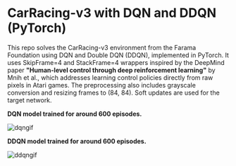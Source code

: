 # CarRacing-v3 with DQN and DDQN (PyTorch)

This repo solves the CarRacing-v3 environment from the Farama Foundation using DQN and Double DQN (DDQN), implemented in PyTorch. It uses SkipFrame=4 and StackFrame=4 wrappers inspired by the DeepMind paper **"Human-level control through deep reinforcement learning"** by Mnih et al., which addresses learning control policies directly from raw pixels in Atari games. The preprocessing also includes grayscale conversion and resizing frames to (84, 84). Soft updates are used for the target network.

**DQN model trained for around 600 episodes.** 

![dqngif](https://github.com/user-attachments/assets/f54851a2-f2bc-42e0-9673-903cd6534d43)

**DDQN model trained for around 600 episodes.** 

![ddqngif](https://github.com/user-attachments/assets/bdd66bdb-6b98-4703-86ab-df1445c160c9)

